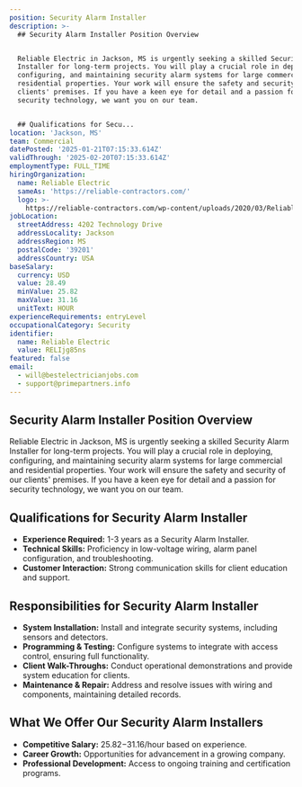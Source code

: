 ```yaml
---
position: Security Alarm Installer
description: >-
  ## Security Alarm Installer Position Overview


  Reliable Electric in Jackson, MS is urgently seeking a skilled Security Alarm
  Installer for long-term projects. You will play a crucial role in deploying,
  configuring, and maintaining security alarm systems for large commercial and
  residential properties. Your work will ensure the safety and security of our
  clients' premises. If you have a keen eye for detail and a passion for
  security technology, we want you on our team.


  ## Qualifications for Secu...
location: 'Jackson, MS'
team: Commercial
datePosted: '2025-01-21T07:15:33.614Z'
validThrough: '2025-02-20T07:15:33.614Z'
employmentType: FULL_TIME
hiringOrganization:
  name: Reliable Electric
  sameAs: 'https://reliable-contractors.com/'
  logo: >-
    https://reliable-contractors.com/wp-content/uploads/2020/03/Reliable-Electric-Logo.jpg
jobLocation:
  streetAddress: 4202 Technology Drive
  addressLocality: Jackson
  addressRegion: MS
  postalCode: '39201'
  addressCountry: USA
baseSalary:
  currency: USD
  value: 28.49
  minValue: 25.82
  maxValue: 31.16
  unitText: HOUR
experienceRequirements: entryLevel
occupationalCategory: Security
identifier:
  name: Reliable Electric
  value: RELIjg85ns
featured: false
email:
  - will@bestelectricianjobs.com
  - support@primepartners.info
---
```




## Security Alarm Installer Position Overview

Reliable Electric in Jackson, MS is urgently seeking a skilled Security Alarm Installer for long-term projects. You will play a crucial role in deploying, configuring, and maintaining security alarm systems for large commercial and residential properties. Your work will ensure the safety and security of our clients' premises. If you have a keen eye for detail and a passion for security technology, we want you on our team.

## Qualifications for Security Alarm Installer

- **Experience Required:** 1-3 years as a Security Alarm Installer.
- **Technical Skills:** Proficiency in low-voltage wiring, alarm panel configuration, and troubleshooting.
- **Customer Interaction:** Strong communication skills for client education and support.

## Responsibilities for Security Alarm Installer

- **System Installation:** Install and integrate security systems, including sensors and detectors.
- **Programming & Testing:** Configure systems to integrate with access control, ensuring full functionality.
- **Client Walk-Throughs:** Conduct operational demonstrations and provide system education for clients.
- **Maintenance & Repair:** Address and resolve issues with wiring and components, maintaining detailed records.

## What We Offer Our Security Alarm Installers

- **Competitive Salary:** $25.82-$31.16/hour based on experience.
- **Career Growth:** Opportunities for advancement in a growing company.
- **Professional Development:** Access to ongoing training and certification programs.